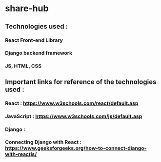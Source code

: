 # share-hub

## Technologies used :
### React Front-end Library
### Django backend framework
### JS, HTML, CSS

## Important links for reference of the technologies used :
### React : https://www.w3schools.com/react/default.asp
### JavaScript : https://www.w3schools.com/js/default.asp
### Django :
### Connecting Django with React : https://www.geeksforgeeks.org/how-to-connect-django-with-reactjs/

